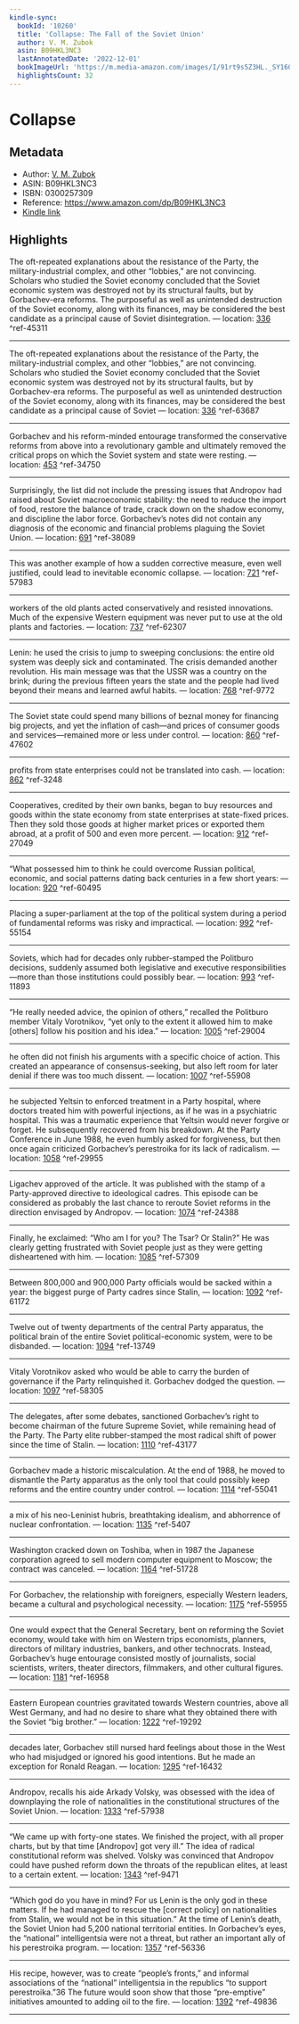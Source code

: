 ```yaml
---
kindle-sync:
  bookId: '10260'
  title: 'Collapse: The Fall of the Soviet Union'
  author: V. M. Zubok
  asin: B09HKL3NC3
  lastAnnotatedDate: '2022-12-01'
  bookImageUrl: 'https://m.media-amazon.com/images/I/91rt9s5Z3HL._SY160.jpg'
  highlightsCount: 32
---
```

# Collapse
## Metadata
* Author: [V. M. Zubok](https://www.amazon.com/V-M-Zubok/e/B001HPC3AM/ref=dp_byline_cont_ebooks_1)
* ASIN: B09HKL3NC3
* ISBN: 0300257309
* Reference: https://www.amazon.com/dp/B09HKL3NC3
* [Kindle link](kindle://book?action=open&asin=B09HKL3NC3)

## Highlights
The oft-repeated explanations about the resistance of the Party, the military-industrial complex, and other “lobbies,” are not convincing. Scholars who studied the Soviet economy concluded that the Soviet economic system was destroyed not by its structural faults, but by Gorbachev-era reforms. The purposeful as well as unintended destruction of the Soviet economy, along with its finances, may be considered the best candidate as a principal cause of Soviet disintegration. — location: [336](kindle://book?action=open&asin=B09HKL3NC3&location=336) ^ref-45311

---
The oft-repeated explanations about the resistance of the Party, the military-industrial complex, and other “lobbies,” are not convincing. Scholars who studied the Soviet economy concluded that the Soviet economic system was destroyed not by its structural faults, but by Gorbachev-era reforms. The purposeful as well as unintended destruction of the Soviet economy, along with its finances, may be considered the best candidate as a principal cause of Soviet — location: [336](kindle://book?action=open&asin=B09HKL3NC3&location=336) ^ref-63687

---
Gorbachev and his reform-minded entourage transformed the conservative reforms from above into a revolutionary gamble and ultimately removed the critical props on which the Soviet system and state were resting. — location: [453](kindle://book?action=open&asin=B09HKL3NC3&location=453) ^ref-34750

---
Surprisingly, the list did not include the pressing issues that Andropov had raised about Soviet macroeconomic stability: the need to reduce the import of food, restore the balance of trade, crack down on the shadow economy, and discipline the labor force. Gorbachev’s notes did not contain any diagnosis of the economic and financial problems plaguing the Soviet Union. — location: [691](kindle://book?action=open&asin=B09HKL3NC3&location=691) ^ref-38089

---
This was another example of how a sudden corrective measure, even well justified, could lead to inevitable economic collapse. — location: [721](kindle://book?action=open&asin=B09HKL3NC3&location=721) ^ref-57983

---
workers of the old plants acted conservatively and resisted innovations. Much of the expensive Western equipment was never put to use at the old plants and factories. — location: [737](kindle://book?action=open&asin=B09HKL3NC3&location=737) ^ref-62307

---
Lenin: he used the crisis to jump to sweeping conclusions: the entire old system was deeply sick and contaminated. The crisis demanded another revolution. His main message was that the USSR was a country on the brink; during the previous fifteen years the state and the people had lived beyond their means and learned awful habits. — location: [768](kindle://book?action=open&asin=B09HKL3NC3&location=768) ^ref-9772

---
The Soviet state could spend many billions of beznal money for financing big projects, and yet the inflation of cash—and prices of consumer goods and services—remained more or less under control. — location: [860](kindle://book?action=open&asin=B09HKL3NC3&location=860) ^ref-47602

---
profits from state enterprises could not be translated into cash. — location: [862](kindle://book?action=open&asin=B09HKL3NC3&location=862) ^ref-3248

---
Cooperatives, credited by their own banks, began to buy resources and goods within the state economy from state enterprises at state-fixed prices. Then they sold those goods at higher market prices or exported them abroad, at a profit of 500 and even more percent. — location: [912](kindle://book?action=open&asin=B09HKL3NC3&location=912) ^ref-27049

---
“What possessed him to think he could overcome Russian political, economic, and social patterns dating back centuries in a few short years: — location: [920](kindle://book?action=open&asin=B09HKL3NC3&location=920) ^ref-60495

---
Placing a super-parliament at the top of the political system during a period of fundamental reforms was risky and impractical. — location: [992](kindle://book?action=open&asin=B09HKL3NC3&location=992) ^ref-55154

---
Soviets, which had for decades only rubber-stamped the Politburo decisions, suddenly assumed both legislative and executive responsibilities—more than those institutions could possibly bear. — location: [993](kindle://book?action=open&asin=B09HKL3NC3&location=993) ^ref-11893

---
“He really needed advice, the opinion of others,” recalled the Politburo member Vitaly Vorotnikov, “yet only to the extent it allowed him to make [others] follow his position and his idea.” — location: [1005](kindle://book?action=open&asin=B09HKL3NC3&location=1005) ^ref-29004

---
he often did not finish his arguments with a specific choice of action. This created an appearance of consensus-seeking, but also left room for later denial if there was too much dissent. — location: [1007](kindle://book?action=open&asin=B09HKL3NC3&location=1007) ^ref-55908

---
he subjected Yeltsin to enforced treatment in a Party hospital, where doctors treated him with powerful injections, as if he was in a psychiatric hospital. This was a traumatic experience that Yeltsin would never forgive or forget. He subsequently recovered from his breakdown. At the Party Conference in June 1988, he even humbly asked for forgiveness, but then once again criticized Gorbachev’s perestroika for its lack of radicalism. — location: [1058](kindle://book?action=open&asin=B09HKL3NC3&location=1058) ^ref-29955

---
Ligachev approved of the article. It was published with the stamp of a Party-approved directive to ideological cadres. This episode can be considered as probably the last chance to reroute Soviet reforms in the direction envisaged by Andropov. — location: [1074](kindle://book?action=open&asin=B09HKL3NC3&location=1074) ^ref-24388

---
Finally, he exclaimed: “Who am I for you? The Tsar? Or Stalin?” He was clearly getting frustrated with Soviet people just as they were getting disheartened with him. — location: [1085](kindle://book?action=open&asin=B09HKL3NC3&location=1085) ^ref-57309

---
Between 800,000 and 900,000 Party officials would be sacked within a year: the biggest purge of Party cadres since Stalin, — location: [1092](kindle://book?action=open&asin=B09HKL3NC3&location=1092) ^ref-61172

---
Twelve out of twenty departments of the central Party apparatus, the political brain of the entire Soviet political-economic system, were to be disbanded. — location: [1094](kindle://book?action=open&asin=B09HKL3NC3&location=1094) ^ref-13749

---
Vitaly Vorotnikov asked who would be able to carry the burden of governance if the Party relinquished it. Gorbachev dodged the question. — location: [1097](kindle://book?action=open&asin=B09HKL3NC3&location=1097) ^ref-58305

---
The delegates, after some debates, sanctioned Gorbachev’s right to become chairman of the future Supreme Soviet, while remaining head of the Party. The Party elite rubber-stamped the most radical shift of power since the time of Stalin. — location: [1110](kindle://book?action=open&asin=B09HKL3NC3&location=1110) ^ref-43177

---
Gorbachev made a historic miscalculation. At the end of 1988, he moved to dismantle the Party apparatus as the only tool that could possibly keep reforms and the entire country under control. — location: [1114](kindle://book?action=open&asin=B09HKL3NC3&location=1114) ^ref-55041

---
a mix of his neo-Leninist hubris, breathtaking idealism, and abhorrence of nuclear confrontation. — location: [1135](kindle://book?action=open&asin=B09HKL3NC3&location=1135) ^ref-5407

---
Washington cracked down on Toshiba, when in 1987 the Japanese corporation agreed to sell modern computer equipment to Moscow; the contract was canceled. — location: [1164](kindle://book?action=open&asin=B09HKL3NC3&location=1164) ^ref-51728

---
For Gorbachev, the relationship with foreigners, especially Western leaders, became a cultural and psychological necessity. — location: [1175](kindle://book?action=open&asin=B09HKL3NC3&location=1175) ^ref-55955

---
One would expect that the General Secretary, bent on reforming the Soviet economy, would take with him on Western trips economists, planners, directors of military industries, bankers, and other technocrats. Instead, Gorbachev’s huge entourage consisted mostly of journalists, social scientists, writers, theater directors, filmmakers, and other cultural figures. — location: [1181](kindle://book?action=open&asin=B09HKL3NC3&location=1181) ^ref-16958

---
Eastern European countries gravitated towards Western countries, above all West Germany, and had no desire to share what they obtained there with the Soviet “big brother.” — location: [1222](kindle://book?action=open&asin=B09HKL3NC3&location=1222) ^ref-19292

---
decades later, Gorbachev still nursed hard feelings about those in the West who had misjudged or ignored his good intentions. But he made an exception for Ronald Reagan. — location: [1295](kindle://book?action=open&asin=B09HKL3NC3&location=1295) ^ref-16432

---
Andropov, recalls his aide Arkady Volsky, was obsessed with the idea of downplaying the role of nationalities in the constitutional structures of the Soviet Union. — location: [1333](kindle://book?action=open&asin=B09HKL3NC3&location=1333) ^ref-57938

---
“We came up with forty-one states. We finished the project, with all proper charts, but by that time [Andropov] got very ill.” The idea of radical constitutional reform was shelved. Volsky was convinced that Andropov could have pushed reform down the throats of the republican elites, at least to a certain extent. — location: [1343](kindle://book?action=open&asin=B09HKL3NC3&location=1343) ^ref-9471

---
“Which god do you have in mind? For us Lenin is the only god in these matters. If he had managed to rescue the [correct policy] on nationalities from Stalin, we would not be in this situation.” At the time of Lenin’s death, the Soviet Union had 5,200 national territorial entities. In Gorbachev’s eyes, the “national” intelligentsia were not a threat, but rather an important ally of his perestroika program. — location: [1357](kindle://book?action=open&asin=B09HKL3NC3&location=1357) ^ref-56336

---
His recipe, however, was to create “people’s fronts,” and informal associations of the “national” intelligentsia in the republics “to support perestroika.”36 The future would soon show that those “pre-emptive” initiatives amounted to adding oil to the fire. — location: [1392](kindle://book?action=open&asin=B09HKL3NC3&location=1392) ^ref-49836

---
